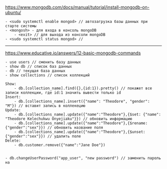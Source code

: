 https://www.mongodb.com/docs/manual/tutorial/install-mongodb-on-ubuntu/

    - <sudo systemctl enable mongod> // автозагрузка базы данных при старте системы
    - <mongosh> - для входа в консоль mongoDB
        - <exit> // для выхода из консоли mongoDB
    - <sudo systemctl status mongod> // 

___________________________________________________________________________________
https://www.educative.io/answers/12-basic-mongodb-commands

    - use users // сменить базу данных
    - show db // список баз данных
    - db // текущая база данных
    - show collections // список коллекций 
    
    Show:
        - db.[collection_name].find({},{id:1}).pretty() // покажет все записи коллекции, где id:1 значить вывести только id
    Insert:
        - db.[collections_name].insert({"name": "Theodore", "gender": "M"}) // вставит запись в коллекецию
    Update:
        - db.[collections_name].update({"name":"Theodore"},{$set: {"name": "Theodore Kelechukwu Onyejiaku"}}) // обновить информацию
        - db.[collections_name].update({"name":"Theodore"},{$rename: {"gender":"sex"}}) // обновить название поля
        - db.[collections_name].update({"name":"Theodore"},{$unset: {"gender":"sex"}}) // удалить поле
    Delete:
        - db.customer.remove({"name":"Jane Doe"})

        
    - db.changeUserPassword("app_user", "new password") // заменить пароль на 
    